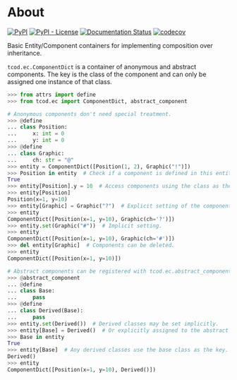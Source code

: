 # About

[![PyPI](https://img.shields.io/pypi/v/tcod-ec)](https://pypi.org/project/tcod-ec/)
[![PyPI - License](https://img.shields.io/pypi/l/tcod-ec)](https://github.com/HexDecimal/python-tcod-ec/blob/main/LICENSE)
[![Documentation Status](https://readthedocs.org/projects/python-tcod-ec/badge/?version=latest)](https://python-tcod-ec.readthedocs.io)
[![codecov](https://codecov.io/gh/HexDecimal/python-tcod-ec/branch/main/graph/badge.svg?token=UP161WEo0s)](https://codecov.io/gh/HexDecimal/python-tcod-ec)

Basic Entity/Component containers for implementing composition over inheritance.

`tcod.ec.ComponentDict` is a container of anonymous and abstract components.
The key is the class of the component and can only be assigned one instance of that class.

```py
>>> from attrs import define
>>> from tcod.ec import ComponentDict, abstract_component

# Anonymous components don't need special treatment.
>>> @define
... class Position:
...     x: int = 0
...     y: int = 0
>>> @define
... class Graphic:
...     ch: str = "@"
>>> entity = ComponentDict([Position(1, 2), Graphic("!")])
>>> Position in entity  # Check if a component is defined in this entity.
True
>>> entity[Position].y = 10  # Access components using the class as the key.
>>> entity[Position]
Position(x=1, y=10)
>>> entity[Graphic] = Graphic("?")  # Explicit setting of the component.
>>> entity
ComponentDict([Position(x=1, y=10), Graphic(ch='?')])
>>> entity.set(Graphic("#"))  # Implicit setting.
>>> entity
ComponentDict([Position(x=1, y=10), Graphic(ch='#')])
>>> del entity[Graphic]  # Components can be deleted.
>>> entity
ComponentDict([Position(x=1, y=10)])

# Abstract components can be registered with tcod.ec.abstract_component.
>>> @abstract_component
... @define
... class Base:
...     pass
>>> @define
... class Derived(Base):
...     pass
>>> entity.set(Derived())  # Derived classes may be set implicitly.
>>> entity[Base] = Derived()  # Or explicitly assigned to the abstract key.
>>> Base in entity
True
>>> entity[Base]  # Any derived classes use the base class as the key.
Derived()
>>> entity
ComponentDict([Position(x=1, y=10), Derived()])

```
